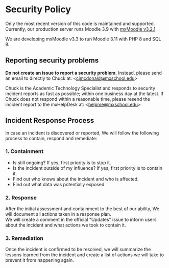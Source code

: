 # Security Policy
Only the most recent version of this code is maintained and supported.
Currently, our production server runs Moodle 3.9 with [mxMoodle v3.2.1](https://github.com/mxschool/mxMoodle/releases/tag/v3.2.1)

We are developing mxMoodle v3.3 to run Moodle 3.11 with PHP 8 and SQL 8.

## Reporting security problems
**Do not create an issue to report a security problem.**
Instead, please send an email to directly to Chuck at:  \<cjmcdonald@mxschool.edu\>

Chuck is the Academic Technology Specialist and responds to security incident reports as fast as possible; within one business day at the latest. If Chuck does not respond within a reasonable time, please resend the incident report to the mxHelpDesk at: \<helpme@mxschool.edu\>

## Incident Response Process
In case an incident is discovered or reported, We will follow the following process to contain, respond and remediate:

### 1. Containment
* Is still ongoing? If yes, first priority is to stop it.
* Is the incident outside of my influence? If yes, first priority is to contain it.
* Find out who knows about the incident and who is affected.
* Find out what data was potentially exposed.

### 2. Response
After the initial assessment and containment to the best of our ability, We will document all actions taken in a response plan. \
We will create a comment in the official "Updates" issue to inform users about the incident and what actions we took to contain it.

### 3. Remediation
Once the incident is confirmed to be resolved, we will summarize the lessons learned from the incident and create a list of actions we will take to prevent it from happening again.
